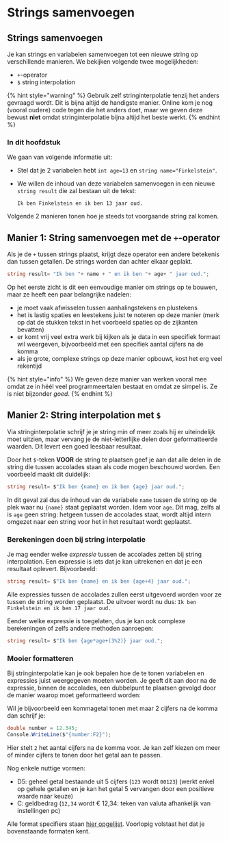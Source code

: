 # Strings samenvoegen

## Strings samenvoegen

Je kan strings en variabelen samenvoegen tot een nieuwe string op verschillende manieren. We bekijken volgende twee mogelijkheden:

* `+`-operator 
* `$` string interpolation 

{% hint style="warning" %}
Gebruik zelf stringinterpolatie tenzij het anders gevraagd wordt. Dit is bijna altijd de handigste manier. Online kom je nog \(vooral oudere\) code tegen die het anders doet, maar we geven deze bewust **niet** omdat stringinterpolatie bijna altijd het beste werkt.
{% endhint %}

### In dit hoofdstuk

We gaan van volgende informatie uit:

* Stel dat je 2 variabelen hebt `int age=13` en `string name="Finkelstein"`.
* We willen de inhoud van deze variabelen samenvoegen in een nieuwe `string result` die zal bestaan uit de tekst:

  `Ik ben Finkelstein en ik ben 13 jaar oud.`

Volgende 2 manieren tonen hoe je steeds tot voorgaande string zal komen.

## Manier 1: String samenvoegen met de `+`-operator

Als je de `+` tussen strings plaatst, krijgt deze operator een andere betekenis dan tussen getallen. De strings worden dan achter elkaar geplakt.

```csharp
string result= "Ik ben "+ name + " en ik ben "+ age+ " jaar oud.";
```

Op het eerste zicht is dit een eenvoudige manier om strings op te bouwen, maar ze heeft een paar belangrijke nadelen:

* je moet vaak afwisselen tussen aanhalingstekens en plustekens
* het is lastig spaties en leestekens juist te noteren op deze manier \(merk op dat de stukken tekst in het voorbeeld spaties op de zijkanten bevatten\)
* er komt vrij veel extra werk bij kijken als je data in een specifiek formaat wil weergeven, bijvoorbeeld met een specifiek aantal cijfers na de komma
* als je grote, complexe strings op deze manier opbouwt, kost het erg veel rekentijd

{% hint style="info" %}
We geven deze manier van werken vooral mee omdat ze in héél veel programmeertalen bestaat en omdat ze simpel is. Ze is niet bijzonder _goed_.
{% endhint %}

## Manier 2: String interpolation met `$`

Via stringinterpolatie schrijf je je string min of meer zoals hij er uiteindelijk moet uitzien, maar vervang je de niet-letterlijke delen door geformatteerde waarden. Dit levert een goed leesbaar resultaat.

Door het `$`-teken **VOOR** de string te plaatsen geef je aan dat alle delen in de string die tussen accolades staan als code mogen beschouwd worden. Een voorbeeld maakt dit duidelijk:

```csharp
string result= $"Ik ben {name} en ik ben {age} jaar oud.";
```

In dit geval zal dus de inhoud van de variabele `name` tussen de string op de plek waar nu `{name}` staat geplaatst worden. Idem voor `age`. Dit mag, zelfs al is `age` geen string: hetgeen tussen de accolades staat, wordt altijd intern omgezet naar een string voor het in het resultaat wordt geplaatst.

### Berekeningen doen bij string interpolatie

Je mag eender welke _expressie_ tussen de accolades zetten bij string interpolation. Een expressie is iets dat je kan uitrekenen en dat je een resultaat oplevert. Bijvoorbeeld:

```csharp
string result= $"Ik ben {name} en ik ben {age+4} jaar oud.";
```

Alle expressies tussen de accolades zullen eerst uitgevoerd worden voor ze tussen de string worden geplaatst. De uitvoer wordt nu dus: `Ik ben Finkelstein en ik ben 17 jaar oud.`

Eender welke expressie is toegelaten, dus je kan ook complexe berekeningen of zelfs andere methoden aanroepen:

```csharp
string result= $"Ik ben {age*age+(3%2)} jaar oud.";
```

### Mooier formatteren

Bij stringinterpolatie kan je ook bepalen hoe de te tonen variabelen en expressies juist weergegeven moeten worden. Je geeft dit aan door na de expressie, binnen de accolades, een dubbelpunt te plaatsen gevolgd door de manier waarop moet geformatteerd worden:

Wil je bijvoorbeeld een kommagetal tonen met maar 2 cijfers na de komma dan schrijf je:

```csharp
double number = 12.345;
Console.WriteLine($"{number:F2}");
```

Hier stelt `2` het aantal cijfers na de komma voor. Je kan zelf kiezen om meer of minder cijfers te tonen door het getal aan te passen.

Nog enkele nuttige vormen:

* D5: geheel getal bestaande uit 5 cijfers \(`123` wordt `00123`\) \(werkt enkel op gehele getallen en je kan het getal 5 vervangen door een positieve waarde naar keuze\)
* C: geldbedrag \(`12,34` wordt € 12,34: teken van valuta afhankelijk van instellingen pc\)

Alle format specifiers staan [hier opgelijst](https://docs.microsoft.com/en-us/dotnet/standard/base-types/standard-numeric-format-strings). Voorlopig volstaat het dat je bovenstaande formaten kent.

